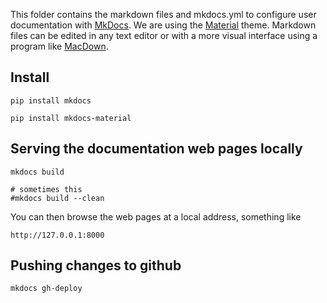 This folder contains the markdown files and mkdocs.yml to configure user documentation with [MkDocs][mkdocs]. We are using the [Material][material] theme. Markdown files can be edited in any text editor or with a more visual interface using a program like [MacDown][macdown].

## Install

```
pip install mkdocs
```

```
pip install mkdocs-material
```

## Serving the documentation web pages locally

```
mkdocs build

# sometimes this
#mkdocs build --clean
```

You can then browse the web pages at a local address, something like

```
http://127.0.0.1:8000
```

## Pushing changes to github

```
mkdocs gh-deploy
```

[mkdocs]: https://www.mkdocs.org/
[material]: https://squidfunk.github.io/mkdocs-material/
[macdown]: https://macdown.uranusjr.com/
